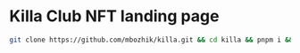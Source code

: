 # Killa Club NFT landing page

```bash
git clone https://github.com/mbozhik/killa.git && cd killa && pnpm i && code .
```
